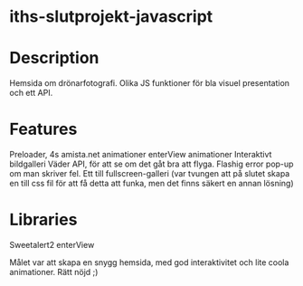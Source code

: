 # iths-slutprojekt-javascript

# Description
Hemsida om drönarfotografi. Olika JS funktioner för bla visuel presentation och ett API.

# Features
Preloader, 4s
amista.net animationer
enterView animationer
Interaktivt bildgalleri
Väder API, för att se om det gåt bra att flyga. Flashig error pop-up om man skriver fel.
Ett till fullscreen-galleri (var tvungen att på slutet skapa en till css fil för att få detta att funka, men det finns säkert en annan lösning)

# Libraries
Sweetalert2
enterView

Målet var att skapa en snygg hemsida, med god interaktivitet och lite coola animationer. Rätt nöjd ;)
